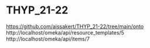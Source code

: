 # THYP_21-22
https://github.com/aissakert/THYP_21-22/tree/main/onto
http://localhost/omeka/api/resource_templates/5
http://localhost/omeka/api/items/7
